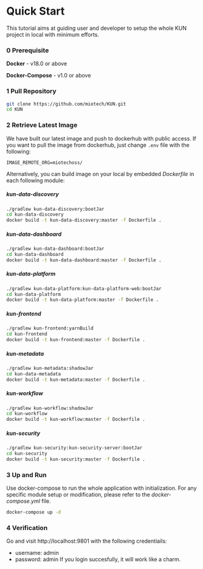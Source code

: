 # Quick Start

This tutorial aims at guiding user and developer to setup the whole KUN project in local with minimum efforts. 

### 0 Prerequisite
**Docker**  -  v18.0 or above

**Docker-Compose** -  v1.0 or above

### 1 Pull Repository
``` bash
git clone https://github.com/miotech/KUN.git
cd KUN
```

### 2 Retrieve Latest Image
We have built our latest image and push to dockerhub with public access. If you want to pull the image from dockerhub, just change `.env` file with the following:
```
IMAGE_REMOTE_ORG=miotechoss/ 
```
Alternatively, you can build image on your local by embedded *Dockerfile* in each following module:

#####  kun-data-discovery

```bash
./gradlew kun-data-discovery:bootJar
cd kun-data-discovery
docker build -t kun-data-discovery:master -f Dockerfile .
```

#####  kun-data-dashboard
```bash
./gradlew kun-data-dashboard:bootJar
cd kun-data-dashboard
docker build -t kun-data-dashboard:master -f Dockerfile .
```

#####  kun-data-platform
```bash
./gradlew kun-data-platform:kun-data-platform-web:bootJar
cd kun-data-platform
docker build -t kun-data-platform:master -f Dockerfile .
```

#####  kun-frontend
```bash
./gradlew kun-frontend:yarnBuild
cd kun-frontend
docker build -t kun-frontend:master -f Dockerfile .
```

#####  kun-metadata
```bash
./gradlew kun-metadata:shadowJar
cd kun-data-metadata
docker build -t kun-metadata:master -f Dockerfile .
```

#####  kun-workflow
```bash
./gradlew kun-workflow:shadowJar
cd kun-workflow
docker build -t kun-workflow:master -f Dockerfile .
```

#####  kun-security
```bash
./gradlew kun-security:kun-security-server:bootJar
cd kun-security
docker build -t kun-security:master -f Dockerfile .
```

### 3 Up and Run
Use docker-compose to run the whole application with initialization. For any specific module setup or modification, please refer to the *docker-compose.yml* file.
```bash
docker-compose up -d
```

### 4 Verification
Go and visit http://localhost:9801 with the following credentiails:
 - username: admin
 - password: admin
If you login succesfully, it will work like a charm.
